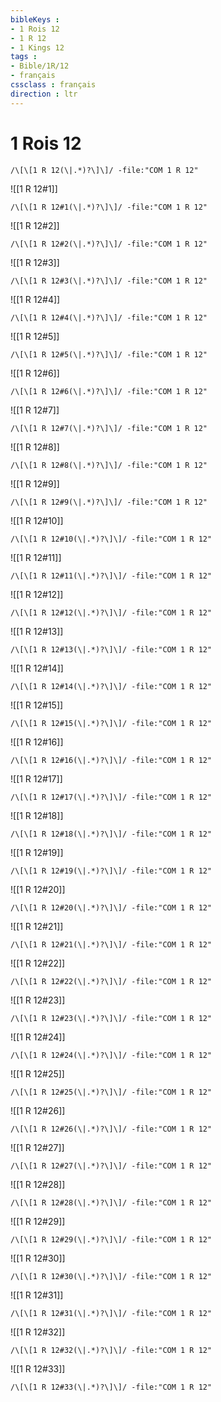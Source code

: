 ```yaml
---
bibleKeys : 
- 1 Rois 12
- 1 R 12
- 1 Kings 12
tags : 
- Bible/1R/12
- français
cssclass : français
direction : ltr
---
```


# 1 Rois 12

```query
/\[\[1 R 12(\|.*)?\]\]/ -file:"COM 1 R 12"
```



![[1 R 12#1]]

```query
/\[\[1 R 12#1(\|.*)?\]\]/ -file:"COM 1 R 12"
```

![[1 R 12#2]]

```query
/\[\[1 R 12#2(\|.*)?\]\]/ -file:"COM 1 R 12"
```

![[1 R 12#3]]

```query
/\[\[1 R 12#3(\|.*)?\]\]/ -file:"COM 1 R 12"
```

![[1 R 12#4]]

```query
/\[\[1 R 12#4(\|.*)?\]\]/ -file:"COM 1 R 12"
```

![[1 R 12#5]]

```query
/\[\[1 R 12#5(\|.*)?\]\]/ -file:"COM 1 R 12"
```

![[1 R 12#6]]

```query
/\[\[1 R 12#6(\|.*)?\]\]/ -file:"COM 1 R 12"
```

![[1 R 12#7]]

```query
/\[\[1 R 12#7(\|.*)?\]\]/ -file:"COM 1 R 12"
```

![[1 R 12#8]]

```query
/\[\[1 R 12#8(\|.*)?\]\]/ -file:"COM 1 R 12"
```

![[1 R 12#9]]

```query
/\[\[1 R 12#9(\|.*)?\]\]/ -file:"COM 1 R 12"
```

![[1 R 12#10]]

```query
/\[\[1 R 12#10(\|.*)?\]\]/ -file:"COM 1 R 12"
```

![[1 R 12#11]]

```query
/\[\[1 R 12#11(\|.*)?\]\]/ -file:"COM 1 R 12"
```

![[1 R 12#12]]

```query
/\[\[1 R 12#12(\|.*)?\]\]/ -file:"COM 1 R 12"
```

![[1 R 12#13]]

```query
/\[\[1 R 12#13(\|.*)?\]\]/ -file:"COM 1 R 12"
```

![[1 R 12#14]]

```query
/\[\[1 R 12#14(\|.*)?\]\]/ -file:"COM 1 R 12"
```

![[1 R 12#15]]

```query
/\[\[1 R 12#15(\|.*)?\]\]/ -file:"COM 1 R 12"
```

![[1 R 12#16]]

```query
/\[\[1 R 12#16(\|.*)?\]\]/ -file:"COM 1 R 12"
```

![[1 R 12#17]]

```query
/\[\[1 R 12#17(\|.*)?\]\]/ -file:"COM 1 R 12"
```

![[1 R 12#18]]

```query
/\[\[1 R 12#18(\|.*)?\]\]/ -file:"COM 1 R 12"
```

![[1 R 12#19]]

```query
/\[\[1 R 12#19(\|.*)?\]\]/ -file:"COM 1 R 12"
```

![[1 R 12#20]]

```query
/\[\[1 R 12#20(\|.*)?\]\]/ -file:"COM 1 R 12"
```

![[1 R 12#21]]

```query
/\[\[1 R 12#21(\|.*)?\]\]/ -file:"COM 1 R 12"
```

![[1 R 12#22]]

```query
/\[\[1 R 12#22(\|.*)?\]\]/ -file:"COM 1 R 12"
```

![[1 R 12#23]]

```query
/\[\[1 R 12#23(\|.*)?\]\]/ -file:"COM 1 R 12"
```

![[1 R 12#24]]

```query
/\[\[1 R 12#24(\|.*)?\]\]/ -file:"COM 1 R 12"
```

![[1 R 12#25]]

```query
/\[\[1 R 12#25(\|.*)?\]\]/ -file:"COM 1 R 12"
```

![[1 R 12#26]]

```query
/\[\[1 R 12#26(\|.*)?\]\]/ -file:"COM 1 R 12"
```

![[1 R 12#27]]

```query
/\[\[1 R 12#27(\|.*)?\]\]/ -file:"COM 1 R 12"
```

![[1 R 12#28]]

```query
/\[\[1 R 12#28(\|.*)?\]\]/ -file:"COM 1 R 12"
```

![[1 R 12#29]]

```query
/\[\[1 R 12#29(\|.*)?\]\]/ -file:"COM 1 R 12"
```

![[1 R 12#30]]

```query
/\[\[1 R 12#30(\|.*)?\]\]/ -file:"COM 1 R 12"
```

![[1 R 12#31]]

```query
/\[\[1 R 12#31(\|.*)?\]\]/ -file:"COM 1 R 12"
```

![[1 R 12#32]]

```query
/\[\[1 R 12#32(\|.*)?\]\]/ -file:"COM 1 R 12"
```

![[1 R 12#33]]

```query
/\[\[1 R 12#33(\|.*)?\]\]/ -file:"COM 1 R 12"
```

